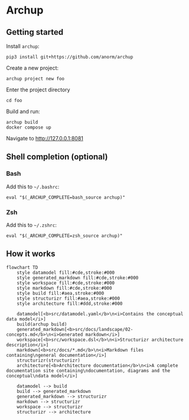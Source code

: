 # Archup

## Getting started

Install `archup`:

```
pip3 install git+https://github.com/anorm/archup
```

Create a new project:

```
archup project new foo
```

Enter the project directory

```
cd foo
```

Build and run:

```
archup build
docker compose up
```

Navigate to http://127.0.0.1:8081


## Shell completion (optional)

### Bash

Add this to `~/.bashrc`:

```
eval "$(_ARCHUP_COMPLETE=bash_source archup)"
```

### Zsh

Add this to `~/.zshrc`:

```
eval "$(_ARCHUP_COMPLETE=zsh_source archup)"
```

## How it works

```mermaid
flowchart TD
    style datamodel fill:#cde,stroke:#000
    style generated_markdown fill:#cde,stroke:#000
    style workspace fill:#cde,stroke:#000
    style markdown fill:#cde,stroke:#000
    style build fill:#aea,stroke:#000
    style structurizr fill:#aea,stroke:#000
    style architecture fill:#ddd,stroke:#000

    datamodel[<b>src/datamodel.yaml</b>\n<i>Contains the conceptual data model</i>]
    build(archup build)
    generated_markdown[<b>src/docs/landscape/02-concepts.md</b>\n<i>Generated markdown</i>]
    workspace[<b>src/workspace.dsl</b>\n<i>Structurizr architecture description</i>]
    markdown[<b>src/docs/*.md</b>\n<i>Markdown files containing\ngeneral documentation</i>]
    structurizr(structurizr)
    architecture[<b>Architecture documentation</b>\n<i>A complete documentation site containing\ndocumentation, diagrams and the conceptual\ndata model</i>]

    datamodel --> build
    build --> generated_markdown
    generated_markdown --> structurizr
    markdown --> structurizr
    workspace --> structurizr
    structurizr --> architecture
```
